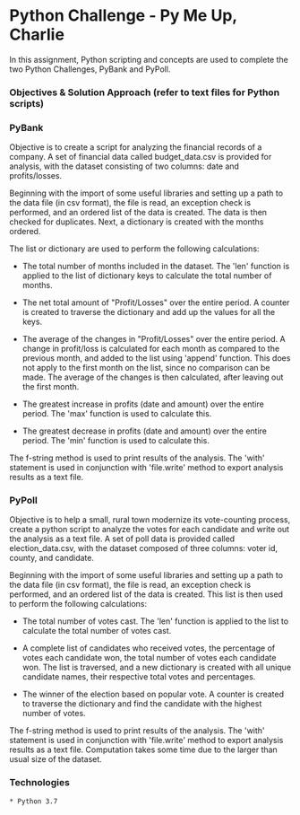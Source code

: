 # Python Challenge - Py Me Up, Charlie

In this assignment, Python scripting and concepts are used to complete the two Python Challenges, PyBank and PyPoll. 
    
### Objectives & Solution Approach (refer to text files for Python scripts)

### PyBank

Objective is to create a script for analyzing the financial records of a company. A set of financial data called budget_data.csv is provided for analysis, with the dataset consisting of two columns: date and profits/losses.
   
Beginning with the import of some useful libraries and setting up a path to the data file (in csv format), the file is read, an exception check is performed, and an ordered list of the data is created. The data is then checked for duplicates. Next, a dictionary is created with the months ordered.

The list or dictionary are used to perform the following calculations:

* The total number of months included in the dataset.
The 'len' function is applied to the list of dictionary keys to calculate the total number of months.

* The net total amount of "Profit/Losses" over the entire period.
A counter is created to traverse the dictionary and add up the values for all the keys.
    
* The average of the changes in "Profit/Losses" over the entire period.
A change in profit/loss is calculated for each month as compared to the previous month, and added to the list using 'append' function. This does not apply to the first month on the list, since no comparison can be made. The average of the changes is then calculated, after leaving out the first month.

* The greatest increase in profits (date and amount) over the entire period.
The 'max' function is used to calculate this.
  
* The greatest decrease in profits (date and amount) over the entire period.
The 'min' function is used to calculate this.
    
The f-string method is used to print results of the analysis. The 'with' statement is used in conjunction with 'file.write' method to export analysis results as a text file.

### PyPoll

Objective is to help a small, rural town modernize its vote-counting process, create a python script to analyze the votes for each candidate and write out the analysis as a text file. A set of poll data is provided called election_data.csv, with the dataset composed of three columns: voter id, county, and candidate.

Beginning with the import of some useful libraries and setting up a path to the data file (in csv format), the file is read, an exception check is performed, and an ordered list of the data is created. This list is then used to perform the following calculations:

* The total number of votes cast.
The 'len' function is applied to the list to calculate the total number of votes cast.

* A complete list of candidates who received votes, the percentage of votes each candidate won, the total number of votes each candidate won.
The list is traversed, and a new dictionary is created with all unique candidate names, their respective total votes and percentages.

* The winner of the election based on popular vote.
A counter is created to traverse the dictionary and find the candidate with the highest number of votes.
  
The f-string method is used to print results of the analysis. The 'with' statement is used in conjunction with 'file.write' method to export analysis results as a text file. Computation takes some time due to the larger than usual size of the dataset.

### Technologies
    * Python 3.7
